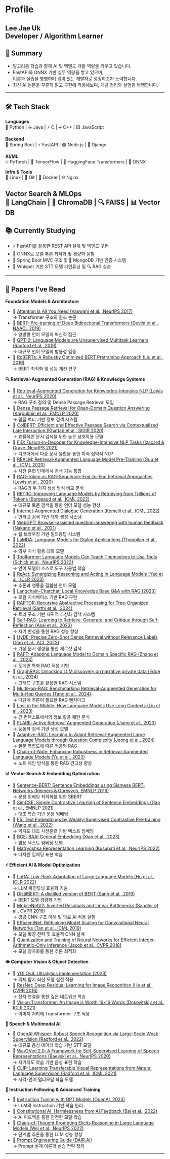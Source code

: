 # Profile  
**Lee Jae Uk**  
Developer / Algorithm Learner  
---
## 🧭 Summary  
- 알고리즘 학습과 함께 AI 및 백엔드 개발 역량을 키우고 있습니다.  
- FastAPI와 ONNX 기반 실무 역량을 쌓고 있으며,  
  이론과 실습을 병행하며 깊이 있는 개발자로 성장하고자 노력합니다.  
- 최신 AI 논문을 꾸준히 읽고 구현에 적용해보며, 개념 정리와 실험을 병행합니다.
---
## 🛠 Tech Stack
**Languages**  
🐍 Python | ☕ Java | ⚡ C | ➕ C++ | 🟨 JavaScript  

**Backend**  
🍃 Spring Boot | ⚡ FastAPI | 🟢 Node.js | 🐍 Django  

**AI/ML**  
🔥 PyTorch | 🧠 TensorFlow | 🤗 HuggingFace Transformers | 🚀 ONNX  

**Infra & Tools**  
🐧 Linux | 📝 Git | 🐳 Docker | 🌐 Nginx  

**Vector Search & MLOps**  
🦜 LangChain | 🎨 ChromaDB | 🔍 FAISS | 📊 Vector DB  
---
## 📚 Currently Studying
- ⚡ FastAPI를 활용한 REST API 설계 및 백엔드 구현  
- 🚀 ONNX로 모델 추론 최적화 및 경량화 실험  
- 🍃 Spring Boot MVC 구조 및 🍃 MongoDB 기반 인증 시스템  
- 🎤 Whisper 기반 STT 모델 파인튜닝 및 🔍 RAG 실습  
---
## 📖 Papers I've Read
**Foundation Models & Architecture**
- 📄 [Attention Is All You Need (Vaswani et al., NeurIPS 2017)](https://arxiv.org/abs/1706.03762)  
  → Transformer 구조의 원조 논문  
- 📄 [BERT: Pre-training of Deep Bidirectional Transformers (Devlin et al., NAACL 2019)](https://arxiv.org/abs/1810.04805)  
  → 양방향 언어 모델의 혁신적 접근  
- 📄 [GPT-2: Language Models are Unsupervised Multitask Learners (Radford et al., 2019)](https://d4mucfpksywv.cloudfront.net/better-language-models/language_models_are_unsupervised_multitask_learners.pdf)  
  → 대규모 언어 모델의 범용성 입증  
- 📄 [RoBERTa: A Robustly Optimized BERT Pretraining Approach (Liu et al., 2019)](https://arxiv.org/abs/1907.11692)  
  → BERT 최적화 및 성능 개선 연구  

**🔍 Retrieval-Augmented Generation (RAG) & Knowledge Systems** 
- 📄 [Retrieval-Augmented Generation for Knowledge-Intensive NLP (Lewis et al., NeurIPS 2020)](https://arxiv.org/abs/2005.11401)  
  → RAG 구조 정의 및 Dense Passage Retrieval 도입  
- 📄 [Dense Passage Retrieval for Open-Domain Question Answering (Karpukhin et al., EMNLP 2020)](https://arxiv.org/abs/2004.04906)  
  → 밀집 벡터 기반 정보 검색 시스템  
- 📄 [ColBERT: Efficient and Effective Passage Search via Contextualized Late Interaction (Khattab et al., SIGIR 2020)](https://arxiv.org/abs/2004.12832)  
  → 효율적인 문서 검색을 위한 늦은 상호작용 모델  
- 📄 [FiD: Fusion-in-Decoder for Knowledge-Intensive NLP Tasks (Izacard & Grave, NeurIPS 2021)](https://arxiv.org/abs/2007.01282)  
  → 디코더에서 다중 문서 융합을 통한 지식 집약적 NLP  
- 📄 [REALM: Retrieval-Augmented Language Model Pre-Training (Guu et al., ICML 2020)](https://arxiv.org/abs/2002.08909)  
  → 사전 훈련 단계에서 검색 기능 통합  
- 📄 [RAG-Token vs RAG-Sequence: End-to-End Retrieval Approaches (Lewis et al., 2020)](https://arxiv.org/abs/2005.11401)  
  → RAG의 두 가지 생성 방식 비교 분석  
- 📄 [RETRO: Improving Language Models by Retrieving from Trillions of Tokens (Borgeaud et al., ICML 2022)](https://arxiv.org/abs/2112.04426)  
  → 대규모 토큰 검색을 통한 언어 모델 성능 향상  
- 📄 [Internet-Augmented Dialogue Generation (Komeili et al., ICML 2022)](https://arxiv.org/abs/2107.07566)  
  → 인터넷 검색 기반 대화 생성 시스템  
- 📄 [WebGPT: Browser-assisted question-answering with human feedback (Nakano et al., 2021)](https://arxiv.org/abs/2112.09332)  
  → 웹 브라우징 기반 질의응답 시스템  
- 📄 [LaMDA: Language Models for Dialog Applications (Thoppilan et al., 2022)](https://arxiv.org/abs/2201.08239)  
  → 외부 지식 활용 대화 모델  
- 📄 [Toolformer: Language Models Can Teach Themselves to Use Tools (Schick et al., NeurIPS 2023)](https://arxiv.org/abs/2302.04761)  
  → 언어 모델이 스스로 도구 사용법 학습  
- 📄 [ReAct: Synergizing Reasoning and Acting in Language Models (Yao et al., ICLR 2023)](https://arxiv.org/abs/2210.03629)  
  → 추론과 행동을 결합한 언어 모델  
- 📄 [Langchain-Chatchat: Local Knowledge Base Q&A with RAG (2023)](https://github.com/chatchat-space/Langchain-Chatchat)  
  → 로컬 지식베이스 기반 RAG 구현  
- 📄 [RAPTOR: Recursive Abstractive Processing for Tree-Organized Retrieval (Sarthi et al., 2024)](https://arxiv.org/abs/2401.18059)  
  → 트리 구조 기반 재귀적 추상화 검색 시스템  
- 📄 [Self-RAG: Learning to Retrieve, Generate, and Critique through Self-Reflection (Asai et al., 2023)](https://arxiv.org/abs/2310.11511)  
  → 자기 반성을 통한 RAG 성능 향상  
- 📄 [HyDE: Precise Zero-Shot Dense Retrieval without Relevance Labels (Gao et al., ACL 2023)](https://arxiv.org/abs/2212.10496)  
  → 가상 문서 생성을 통한 제로샷 검색  
- 📄 [RAFT: Adapting Language Model to Domain Specific RAG (Zhang et al., 2024)](https://arxiv.org/abs/2403.10131)  
  → 도메인 특화 RAG 적응 기법  
- 📄 [GraphRAG: Unlocking LLM discovery on narrative private data (Edge et al., 2024)](https://arxiv.org/abs/2404.16130)  
  → 그래프 구조를 활용한 RAG 시스템  
- 📄 [MultiHop-RAG: Benchmarking Retrieval-Augmented Generation for Multi-Hop Queries (Tang et al., 2024)](https://arxiv.org/abs/2401.15391)  
  → 다단계 추론이 필요한 RAG 벤치마크  
- 📄 [Lost in the Middle: How Language Models Use Long Contexts (Liu et al., 2023)](https://arxiv.org/abs/2307.03172)  
  → 긴 컨텍스트에서의 정보 활용 패턴 분석  
- 📄 [FLARE: Active Retrieval Augmented Generation (Jiang et al., 2023)](https://arxiv.org/abs/2305.06983)  
  → 능동적 검색 기반 생성 모델  
- 📄 [Adaptive-RAG: Learning to Adapt Retrieval-Augmented Large Language Models through Question Complexity (Jeong et al., 2024)](https://arxiv.org/abs/2403.14403)  
  → 질문 복잡도에 따른 적응형 RAG  
- 📄 [Chain-of-Note: Enhancing Robustness in Retrieval-Augmented Language Models (Yu et al., 2023)](https://arxiv.org/abs/2311.09210)  
  → 노트 체인 방식을 통한 RAG 견고성 향상  

**📊 Vector Search & Embedding Optimization**
- 📄 [Sentence-BERT: Sentence Embeddings using Siamese BERT-Networks (Reimers & Gurevych, EMNLP 2019)](https://arxiv.org/abs/1908.10084)  
  → 문장 임베딩 최적화를 위한 SBERT  
- 📄 [SimCSE: Simple Contrastive Learning of Sentence Embeddings (Gao et al., EMNLP 2021)](https://arxiv.org/abs/2104.08821)  
  → 대조 학습 기반 문장 임베딩  
- 📄 [E5: Text Embeddings by Weakly-Supervised Contrastive Pre-training (Wang et al., 2022)](https://arxiv.org/abs/2212.03533)  
  → 약지도 대조 사전훈련 기반 텍스트 임베딩  
- 📄 [BGE: BAAI General Embedding (Xiao et al., 2023)](https://arxiv.org/abs/2309.07597)  
  → 범용 텍스트 임베딩 모델  
- 📄 [Matryoshka Representation Learning (Kusupati et al., NeurIPS 2022)](https://arxiv.org/abs/2205.13147)  
  → 다차원 임베딩 표현 학습  

**⚡ Efficient AI & Model Optimization**
- 📄 [LoRA: Low-Rank Adaptation of Large Language Models (Hu et al., ICLR 2022)](https://arxiv.org/abs/2106.09685)  
  → LLM 파인튜닝 효율화 기술  
- 📄 [DistilBERT: A distilled version of BERT (Sanh et al., 2019)](https://arxiv.org/abs/1910.01108)  
  → BERT 모델 경량화 기법  
- 📄 [MobileNetV2: Inverted Residuals and Linear Bottlenecks (Sandler et al., CVPR 2018)](https://arxiv.org/abs/1801.04381)  
  → 경량 CNN 구조 이해 및 의료 AI 적용 실험  
- 📄 [EfficientNet: Rethinking Model Scaling for Convolutional Neural Networks (Tan et al., ICML 2019)](https://arxiv.org/abs/1905.11946)  
  → 모델 확장 전략 및 효율적 CNN 설계  
- 📄 [Quantization and Training of Neural Networks for Efficient Integer-Arithmetic-Only Inference (Jacob et al., CVPR 2018)](https://arxiv.org/abs/1712.05877)  
  → 모델 양자화를 통한 추론 최적화  

**👁️ Computer Vision & Object Detection**
- 📄 [YOLOv8: Ultralytics Implementation (2023)](https://github.com/ultralytics/ultralytics)  
  → 객체 탐지 최신 모델 실전 적용  
- 📄 [ResNet: Deep Residual Learning for Image Recognition (He et al., CVPR 2016)](https://arxiv.org/abs/1512.03385)  
  → 잔차 연결을 통한 깊은 네트워크 학습  
- 📄 [Vision Transformer: An Image is Worth 16x16 Words (Dosovitskiy et al., ICLR 2021)](https://arxiv.org/abs/2010.11929)  
  → 이미지 처리에 Transformer 구조 적용  

**🎤 Speech & Multimodal AI**
- 📄 [OpenAI Whisper: Robust Speech Recognition via Large-Scale Weak Supervision (Radford et al., 2022)](https://openai.com/research/whisper)  
  → 대규모 음성 데이터 학습 기반 STT 모델  
- 📄 [Wav2Vec 2.0: A Framework for Self-Supervised Learning of Speech Representations (Baevski et al., NeurIPS 2020)](https://arxiv.org/abs/2006.11477)  
  → 자기지도 학습 기반 음성 표현 학습  
- 📄 [CLIP: Learning Transferable Visual Representations from Natural Language Supervision (Radford et al., ICML 2021)](https://arxiv.org/abs/2103.00020)  
  → 시각-언어 멀티모달 학습 모델  

**📝 Instruction Following & Advanced Training**
- 📄 [Instruction Tuning with GPT Models (OpenAI, 2023)](https://openai.com/research/instruction-following)  
  → LLM의 Instruction 기반 학습 원리  
- 📄 [Constitutional AI: Harmlessness from AI Feedback (Bai et al., 2022)](https://arxiv.org/abs/2212.08073)  
  → AI 피드백을 통한 안전한 모델 학습  
- 📄 [Chain-of-Thought Prompting Elicits Reasoning in Large Language Models (Wei et al., NeurIPS 2022)](https://arxiv.org/abs/2201.11903)  
  → 단계별 추론을 통한 LLM 성능 향상  
- 📄 [Prompt Engineering Guide (DAIR.AI)](https://github.com/dair-ai/Prompt-Engineering-Guide)  
  → Prompt 설계 이론과 실습 전략 정리  

---
